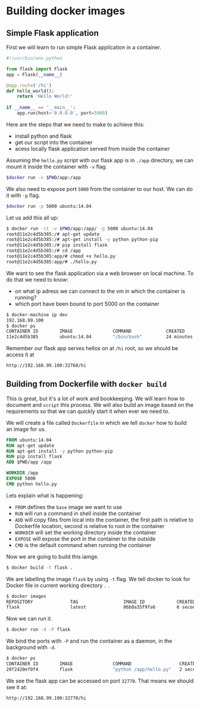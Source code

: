 # Building docker images

## Simple Flask application
First we will learn to run simple Flask application in a container.

```py
#!/usr/bin/env python

from flask import Flask
app = Flask(__name__)

@app.route('/hi')
def hello_world():
    return 'Hello World!'
    
if __name__ == '__main__':
    app.run(host='0.0.0.0', port=5000)
```

Here are the steps that we need to make to achieve this:
* install python and flask
* get our script into the container
* acess locally flask application served from inside the container

Assuming the `hello.py` script with our flask app  is in `./app`
directory, we can mount it inside the container with `-v` flag.

```sh
$docker run -v $PWD/app:/app
```

We also need to expose port `5000` from the container to our host.
We can do it with `-p` flag.

```sh
$docker run -p 5000 ubuntu:14.04
```

Let us add this all up:
```sh
$ docker run -it -v $PWD/app:/app/ -p 5000 ubuntu:14.04
root@11e2c4d5b385:/# apt-get update
root@11e2c4d5b385:/# apt-get install -y python python-pip
root@11e2c4d5b385:/# pip install flask
root@11e2c4d5b385:/# cd /app
root@11e2c4d5b385:app/# chmod +x hello.py
root@11e2c4d5b385:app/# ./hello.py
```

We want to see the flask application via a web browser on local machine.
To do that we need to know:
* on what ip adress we can connect to the vm in which the container
  is running?
* which port have been bound to port 5000 on the container

```sh
$ docker-machine ip dev
192.168.99.100
$ docker ps
CONTAINER ID        IMAGE               COMMAND             CREATED             STATUS              PORTS                     NAMES
11e2c4d5b385        ubuntu:14.04        "/bin/bash"         24 minutes ago      Up 24 minutes       0.0.0.0:32768->5000/tcp   sick_swirles
```

Remember our flask app serves hellos on at `/hi` root, so we should be access
it at
```sh
http://192.168.99.100:32768/hi
```

## Building from Dockerfile with `docker build`

This is great, but it's a lot of work and bookkeeping. We will learn how to
document and `script` this process. We will also build an image based on
the requirements so that we can quickly start it when ever we need to.

We will create a file called `Dockerfile` in which we tell `docker` how to
build an image for us.

```Dockerfile
FROM ubuntu:14.04
RUN apt-get update
RUN apt-get install -y python python-pip
RUN pip install flask
ADD $PWD/app /app

WORKDIR /app
EXPOSE 5000
CMD python hello.py
```

Lets explain what is happening:
* `FROM` defines the `base` image we want to use
* `RUN` will run a command in shell inside the container
* `ADD` will copy files from local into the container,
  the first path is relative to Dockerfile location,
  second is relative to root in the container
* `WORKDIR` will set the working directory inside the container
* `EXPOSE` will expose the port in the container to the outside
* `CMD` is the default command when running the container

Now we are going to build this iamge.

```sh
$ docker build -t flask .
```
We are labelling the image `flask` by using `-t` flag.
We tell docker to look for Docker file in current working directory `.` . 

```sh
$ docker images
REPOSITORY              TAG                 IMAGE ID            CREATED             VIRTUAL SIZE
flask                   latest              86b0a35f9fa6        6 seconds ago       358.4 MB
```

Now we can run it.

```sh
$ docker run -d -P flask
```

We bind the ports with `-P` and run the container as a daemon,
in the background with `-d`.

```sh
$ docker ps
CONTAINER ID        IMAGE               COMMAND                  CREATED             STATUS              PORTS                     NAMES
20f2420ef0f4        flask               "python /app/hello.py"   2 seconds ago       Up 1 seconds        0.0.0.0:32770->5000/tcp   stupefied_yonath
```

We see the flask app can be accessed on port `32770`.
That means we should see it at:
```
http://192.168.99.100:32770/hi
```
